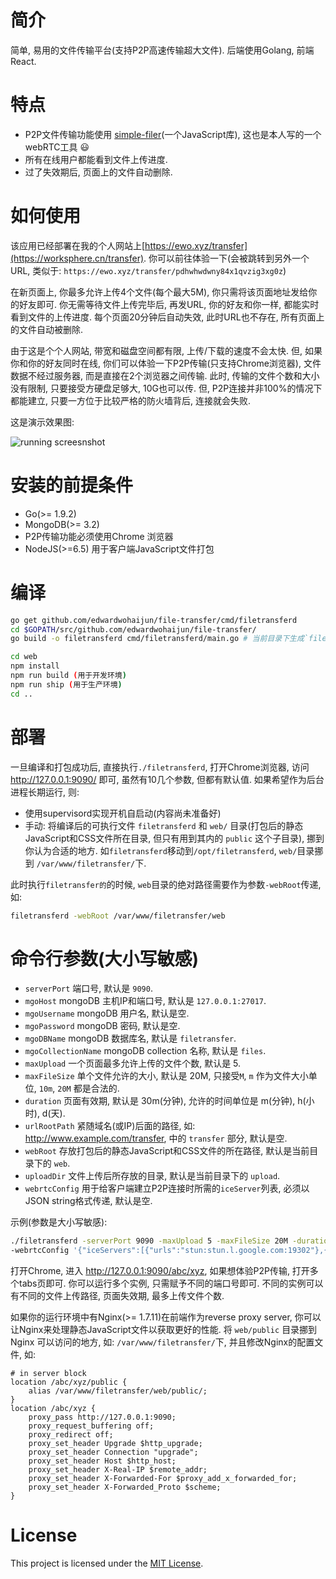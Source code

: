 # 简介
简单, 易用的文件传输平台(支持P2P高速传输超大文件). 后端使用Golang, 前端React.

# 特点
* P2P文件传输功能使用 [simple-filer](https://github.com/edwardwohaijun/simple-filer/)(一个JavaScript库), 这也是本人写的一个webRTC工具 :smiley:
* 所有在线用户都能看到文件上传进度.
* 过了失效期后, 页面上的文件自动删除.

# 如何使用
该应用已经部署在我的个人网站上[https://ewo.xyz/transfer](https://worksphere.cn/transfer).
你可以前往体验一下(会被跳转到另外一个URL, 类似于: `https://ewo.xyz/transfer/pdhwhwdwny84x1qvzig3xg0z`)

在新页面上, 你最多允许上传4个文件(每个最大5M), 你只需将该页面地址发给你的好友即可.
你无需等待文件上传完毕后, 再发URL, 你的好友和你一样, 都能实时看到文件的上传进度.
每个页面20分钟后自动失效, 此时URL也不存在, 所有页面上的文件自动被删除.

由于这是个个人网站, 带宽和磁盘空间都有限, 上传/下载的速度不会太快.
但, 如果你和你的好友同时在线, 你们可以体验一下P2P传输(只支持Chrome浏览器), 文件数据不经过服务器, 而是直接在2个浏览器之间传输.
此时, 传输的文件个数和大小没有限制, 只要接受方硬盘足够大, 10G也可以传.
但, P2P连接并非100%的情况下都能建立, 只要一方位于比较严格的防火墙背后, 连接就会失败.

这是演示效果图:

![running screesnshot](https://raw.githubusercontent.com/edwardwohaijun/file-transfer/master/screenshot.gif)

# 安装的前提条件
* Go(>= 1.9.2)
* MongoDB(>= 3.2)
* P2P传输功能必须使用Chrome 浏览器
* NodeJS(>=6.5) 用于客户端JavaScript文件打包

# 编译
```bash
go get github.com/edwardwohaijun/file-transfer/cmd/filetransferd
cd $GOPATH/src/github.com/edwardwohaijun/file-transfer/
go build -o filetransferd cmd/filetransferd/main.go # 当前目录下生成`filetransferd`可执行文件

cd web
npm install
npm run build (用于开发环境)
npm run ship (用于生产环境)
cd ..
```

# 部署
一旦编译和打包成功后, 直接执行`./filetransferd`, 打开Chrome浏览器, 访问 http://127.0.0.1:9090/ 即可, 虽然有10几个参数, 但都有默认值. 如果希望作为后台进程长期运行, 则:
* 使用supervisord实现开机自启动(内容尚未准备好)
* 手动: 将编译后的可执行文件 `filetransferd` 和 `web/` 目录(打包后的静态JavaScript和CSS文件所在目录, 但只有用到其内的 `public` 这个子目录), 挪到你认为合适的地方.
如`filetransferd`移动到`/opt/filetransferd`, `web/`目录挪到 `/var/www/filetransfer/`下.

此时执行`filetransfer的`的时候, `web`目录的绝对路径需要作为参数`-webRoot`传递, 如:
```bash
filetransferd -webRoot /var/www/filetransfer/web
```
# 命令行参数(大小写敏感)
* `serverPort` 端口号, 默认是 `9090`.
* `mgoHost` mongoDB 主机IP和端口号, 默认是 `127.0.0.1:27017`.
* `mgoUsername` mongoDB 用户名, 默认是空.
* `mgoPassword` mongoDB 密码, 默认是空.
* `mgoDBName` mongoDB 数据库名, 默认是 `filetransfer`.
* `mgoCollectionName` mongoDB collection 名称, 默认是 `files`.
* `maxUpload` 一个页面最多允许上传的文件个数, 默认是 5.
* `maxFileSize` 单个文件允许的大小, 默认是 20M, 只接受`M`, `m` 作为文件大小单位, `10m`, `20M` 都是合法的.
* `duration` 页面有效期, 默认是 30m(分钟), 允许的时间单位是 m(分钟), h(小时), d(天).
* `urlRootPath` 紧随域名(或IP)后面的路径, 如: http://www.example.com/transfer, 中的 `transfer` 部分, 默认是空.
* `webRoot` 存放打包后的静态JavaScript和CSS文件的所在路径, 默认是当前目录下的 `web`.
* `uploadDir` 文件上传后所存放的目录, 默认是当前目录下的 `upload`.
* `webrtcConfig` 用于给客户端建立P2P连接时所需的`iceServer`列表, 必须以JSON string格式传递, 默认是空.

示例(参数是大小写敏感):
```bash
./filetransferd -serverPort 9090 -maxUpload 5 -maxFileSize 20M -duration 30m -urlRootPath abc/xyz/ -webRoot ./web -uploadDir ./upload
-webrtcConfig '{"iceServers":[{"urls":"stun:stun.l.google.com:19302"},{"urls":"stun:global.stun.twilio.com:3478?transport=udp"}]}'
```
打开Chrome, 进入 http://127.0.0.1:9090/abc/xyz, 如果想体验P2P传输, 打开多个tabs页即可.
你可以运行多个实例, 只需赋予不同的端口号即可. 不同的实例可以有不同的文件上传路径, 页面失效期, 最多上传文件个数.

如果你的运行环境中有Nginx(>= 1.7.11)在前端作为reverse proxy server, 你可以让Nginx来处理静态JavaScript文件以获取更好的性能.
将 `web/public` 目录挪到 Nginx 可以访问的地方, 如: `/var/www/filetransfer/`下, 并且修改Nginx的配置文件, 如:
```
# in server block
location /abc/xyz/public {
    alias /var/www/filetransfer/web/public/;
}
location /abc/xyz {
    proxy_pass http://127.0.0.1:9090;
    proxy_request_buffering off;
    proxy_redirect off;
    proxy_set_header Upgrade $http_upgrade;
    proxy_set_header Connection "upgrade";
    proxy_set_header Host $http_host;
    proxy_set_header X-Real-IP $remote_addr;
    proxy_set_header X-Forwarded-For $proxy_add_x_forwarded_for;
    proxy_set_header X-Forwarded_Proto $scheme;
}
```

# License

This project is licensed under the [MIT License](/LICENSE).
